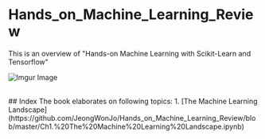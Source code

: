 # Hands_on_Machine_Learning_Review

This is an overview of "Hands-on Machine Learning with Scikit-Learn and Tensorflow"

![Imgur Image](https://covers.oreillystatic.com/images/0636920052289/lrg.jpg)


<br>
## Index
The book elaborates on following topics:
1. [The Machine Learning Landscape](https://github.com/JeongWonJo/Hands_on_Machine_Learning_Review/blob/master/Ch1.%20The%20Machine%20Learning%20Landscape.ipynb)
